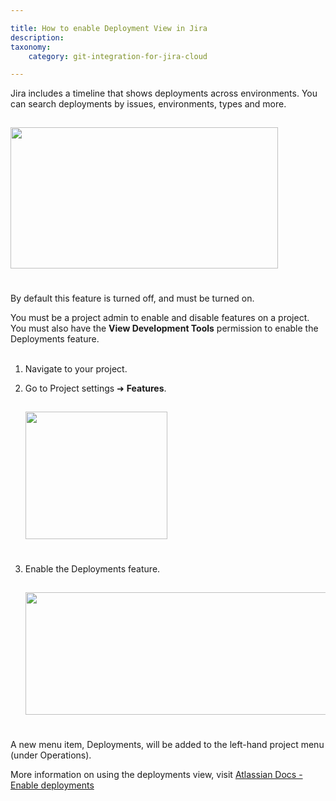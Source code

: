 ```yaml
---

title: How to enable Deployment View in Jira
description:
taxonomy:
    category: git-integration-for-jira-cloud

---
```


Jira includes a timeline that shows deployments across environments. You can search deployments by issues, environments, types and more.

<img src='/wp-content/uploads/gij-cloud-cicd-deployments-view-1.png' height=226 width=428 style='margin: 15px auto 25px auto; max-width: 100%' />

By default this feature is turned off, and must be turned on.

<div class="bbb-callout bbb--alert">
    <div class="irow">
    <div class="ilogobox">
        <span class="logoimg"></span>
    </div>
    <div class="imsgbox">
        You must be a project admin to enable and disable features on a project. You must also have the <b>View Development Tools</b> permission to enable the Deployments feature.
    </div>
    </div>
</div>
<br>

1.  Navigate to your project.

2.  Go to Project settings ➜ **Features**.

    <img src='/wp-content/uploads/gij-cloud-cicd-deployments-view-2.png' height=204 width=227 style='margin: 15px auto 25px auto; max-width: 100%' />

3.  Enable the Deployments feature.

    <img src='/wp-content/uploads/gij-cloud-cicd-deployments-view-3.png' height=196 width=956 style='margin: 15px auto 25px auto; max-width: 100%' />

A new menu item, Deployments, will be added to the left-hand project menu (under Operations).

More information on using the deployments view, visit [Atlassian Docs - Enable deployments](https://support.atlassian.com/jira-software-cloud/docs/enable-deployments/)


